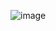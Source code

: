 ![image](https://user-images.githubusercontent.com/108928206/190560252-24ebdcaa-ad9f-4a93-a105-b809d2148a3e.png)
